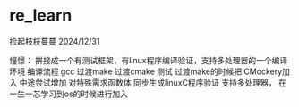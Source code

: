 # re_learn
捡起枝枝蔓蔓
2024/12/31

憧憬： 拼接成一个有测试框架，有linux程序编译验证，支持多处理器的一个编译环境
编译流程 gcc 过渡make 过渡cmake
测试 过渡make的时候把 CMockery加入  中途尝试增加 对特殊需求函数体 同步生成linuxC程序验证
支持多处理器， 在一生一芯学习到os的时候进行加入

